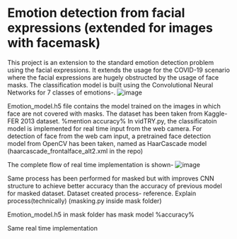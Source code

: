 # Emotion detection from facial expressions (extended for images with facemask)

This project is an extension to the standard emotion detection problem using the facial expressions. It extends the usage for the COVID-19 scenario where the facial expressions are hugely obstructed by the usage of face masks. 
The classification model is built using the Convolutional Neural Networks for 7 classes of emotions-.
![image](https://user-images.githubusercontent.com/50448485/163726982-889b371a-aa14-4aa4-bdd5-902334c8e129.png)

Emotion_model.h5 file contains the model trained on the images in which face are not covered with masks. The dataset has been taken from Kaggle- FER 2013 dataset.
%mention accuracy%
In vidTRY.py, the classificatoin model is implemented for real time input from the web camera. For detection of face from the web cam input, a pretrained face detection model from OpenCV has been taken, named as HaarCascade model (haarcascade_frontalface_alt2.xml in the repo)

The complete flow of real time implementation is shown-
![image](https://user-images.githubusercontent.com/50448485/163726923-865dca7e-d7df-4306-964c-d66c04e769c2.png)


Same process has been performed for masked but with improves CNN structure to achieve better accuracy than the accuracy of previous model for masked dataset. 
Dataset created process- reference. Explain process(technically) (masking.py inside mask folder)

Emotion_model.h5 in mask folder has mask model %accuracy%

Same real time implementation
